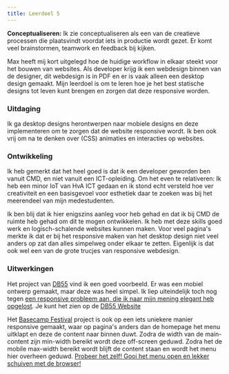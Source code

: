 ```yaml
---
title: Leerdoel 5
---
```


**Conceptualiseren:** Ik zie conceptualiseren als een van de creatieve processen die plaatsvindt voordat iets in productie wordt gezet. Er komt veel brainstormen, teamwork en feedback bij kijken.

Max heeft mij kort uitgelegd hoe de huidige workflow in elkaar steekt voor het bouwen van websites. Als developer krijg ik een webdesign binnen van de designer, dit webdesign is in PDF en er is vaak alleen een desktop design gemaakt. Mijn leerdoel is om te leren hoe je het best statische designs tot leven kunt brengen en zorgen dat deze responsive worden.

### Uitdaging &nbsp; &nbsp; &nbsp; &nbsp; &nbsp; 

Ik ga desktop designs herontwerpen naar mobiele designs en deze implementeren om te zorgen dat de website responsive wordt. Ik ben ook vrij om na te denken over (CSS) animaties en interacties op websites. 

### Ontwikkeling &nbsp; &nbsp; 

Ik heb gemerkt dat het heel goed is dat ik een developer geworden ben vanuit CMD, en niet vanuit een ICT-opleiding. Om het even te relativeren: Ik heb een minor IoT van HvA ICT gedaan en ik stond echt versteld hoe ver creativiteit en een basisgevoel voor esthetiek daar te zoeken was bij het meerendeel van mijn medestudenten. 

Ik ben blij dat ik hier enigszins aanleg voor heb gehad en dat ik bij CMD de ruimte heb gehad om dit te mogen ontwikkelen. Ik heb met deze skills goed werk en logisch-schalende websites kunnen maken. Voor veel pagina's merkte ik dat er bij het responsive maken van het desktop design niet veel anders op zat dan alles simpelweg onder elkaar te zetten. Eigenlijk is dat ook wel een van de grote trucjes van responsive webdesign. 

### Uitwerkingen

Het project van [DB55](/db55) vind ik een goed voorbeeld. Er was een mobiel ontwerp gemaakt, maar deze was heel simpel. Ik liep uiteindelijk toch nog tegen [een responsive probleem aan, die ik naar mijn mening elegant heb opgelost](/db55#toch-nog-scrollen). Je kunt het zien op de [DB55 Website](https://www.db55.nl/restaurant)

Het [Basecamp Festival](/basecamp) project is ook op een iets uniekere manier responsive gemaakt, waar op pagina's anders dan de homepage het menu uitklapt en deze de content naar binnen duwt. Zodra de width van de main-content zijn min-width bereikt wordt deze off-screen geduwd. Zodra het de mobile max-width bereikt wordt blijft de content staan en wordt het menu hier overheen geduwd. [Probeer het zelf! Gooi het menu open en lekker schuiven met de browser!]((https://basecampfestival.nl/about))